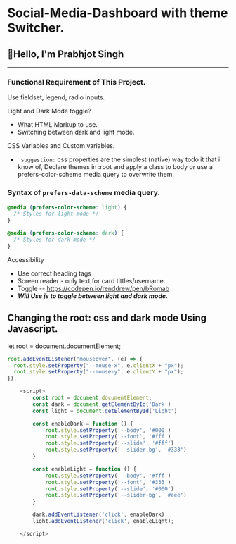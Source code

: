 # Social-Media-Dashboard with theme Switcher.

## 👋Hello, I'm Prabhjot Singh

---

### Functional Requirement of This Project.

Use fieldset, legend, radio inputs.

Light and Dark Mode toggle?

- What HTML Markup to use.
- Switching between dark and light mode.

CSS Variables and Custom variables.

- ` suggestion:` css properties are the simplest (native) way todo it that i know of, Declare themes in :root and apply a class to body or use a prefers-color-scheme media query to overwrite them.

### Syntax of `prefers-data-scheme` media query.

```css
@media (prefers-color-scheme: light) {
  /* Styles for light mode */
}

@media (prefers-color-scheme: dark) {
  /* Styles for dark mode */
}
```

Accessibility

- Use correct heading tags
- Screen reader - only text for card tittles/username.
- Toggle -- https://codepen.io/renddrew/pen/bRomab
- **_Will Use js to toggle between light and dark mode._**

## Changing the root: css and dark mode Using Javascript.

let root = document.documentElement;

```javascript
root.addEventListener("mouseover", (e) => {
  root.style.setProperty("--mouse-x", e.clientX + "px");
  root.style.setProperty("--mouse-y", e.clientY + "px");
});
```
```javascript
    <script>
        const root = document.documentElement;
        const dark = document.getElementById('Dark')
        const light = document.getElementById('Light')

        const enableDark = function () {
            root.style.setProperty('--body', '#000')
            root.style.setProperty('--font', '#fff')
            root.style.setProperty('--slide', '#fff')
            root.style.setProperty('--slider-bg', '#333')
        }

        const enableLight = function () {
            root.style.setProperty('--body', '#fff')
            root.style.setProperty('--font', '#333')
            root.style.setProperty('--slide', '#000')
            root.style.setProperty('--slider-bg', '#eee')
        }

        dark.addEventListener('click', enableDark);
        light.addEventListener('click', enableLight);

    </script>
```